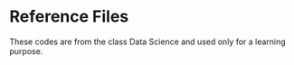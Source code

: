 # Reference Files
These codes are from the class Data Science and used only for a learning purpose.
